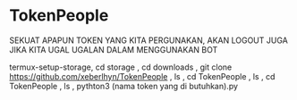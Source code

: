 # TokenPeople
SEKUAT APAPUN TOKEN YANG KITA PERGUNAKAN, AKAN LOGOUT JUGA JIKA KITA UGAL UGALAN DALAM MENGGUNAKAN BOT


termux-setup-storage,
cd storage ,
cd downloads ,
git clone https://github.com/xeberlhyn/TokenPeople ,
ls ,
cd TokenPeople ,
ls ,
cd TokenPeople ,
ls ,
pythton3 (nama token yang di butuhkan).py

